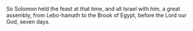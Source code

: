 So Solomon held the feast at that time, and all Israel with him, a great assembly, from Lebo-hamath to the Brook of Egypt, before the Lord our God, seven days.
